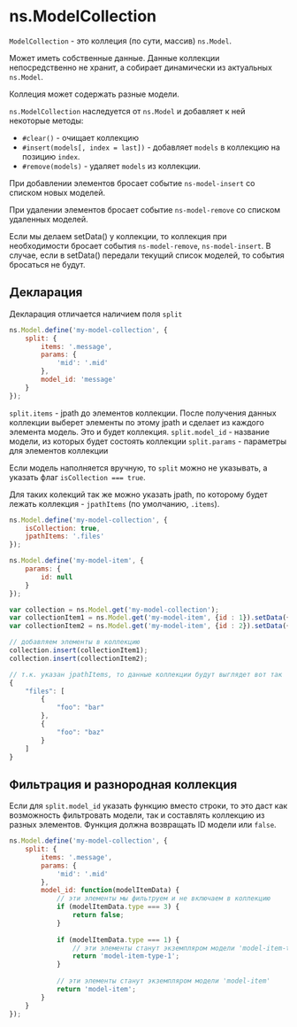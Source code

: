 # ns.ModelCollection

`ModelCollection` - это коллеция (по сути, массив) `ns.Model`.

Может иметь собственные данные.
Данные коллекции непосредственно не хранит, а собирает динамически из актуальных `ns.Model`.

Коллеция может содержать разные модели.

`ns.ModelCollection` наследуется от `ns.Model` и добавляет к ней некоторые методы:
 - `#clear()` - очищает коллекцию
 - `#insert(models[, index = last])` - добавляет `models` в коллекцию на позицию `index`.
 - `#remove(models)` - удаляет `models` из коллекции.

При добавлении элементов бросает событие `ns-model-insert` со списком новых моделей.

При удалении элементов бросает событие `ns-model-remove` со списком удаленных моделей.

Если мы делаем setData() у коллекции, то коллекция при необходимости бросает события `ns-model-remove`, `ns-model-insert`. 
В случае, если в setData() передали текущий список моделей, то события бросаться не будут.

## Декларация

Декларация отличается наличием поля `split`

```js
ns.Model.define('my-model-collection', {
    split: {
        items: '.message',
        params: {
            'mid': '.mid'
        },
        model_id: 'message'
    }
});
```

`split.items` - jpath до элементов коллекции. После получения данных коллекции выберет элементы по этому jpath и сделает из каждого элемента модель. Это и будет коллекция.
`split.model_id` - название модели, из которых будет состоять коллекции
`split.params` - параметры для элементов коллекции

Если модель наполняется вручную, то `split` можно не указывать, а указать флаг `isCollection === true`.

Для таких колекций так же можно указать jpath, по которому будет лежать коллекция - `jpathItems` (по умолчанию, `.items`).

```js
ns.Model.define('my-model-collection', {
    isCollection: true,
    jpathItems: '.files'
});

ns.Model.define('my-model-item', {
    params: {
        id: null
    }
});

var collection = ns.Model.get('my-model-collection');
var collectionItem1 = ns.Model.get('my-model-item', {id : 1}).setData({'foo': 'bar'});
var collectionItem2 = ns.Model.get('my-model-item', {id : 2}).setData({'foo': 'baz'});

// добавляем элементы в коллекцию
collection.insert(collectionItem1);
collection.insert(collectionItem2);

// т.к. указан jpathItems, то данные коллекции будут выглядет вот так
{
    "files": [
        {
            "foo": "bar"
        },
        {
            "foo": "baz"
        }
    ]
}
```

## Фильтрация и разнородная коллекция
Если для `split.model_id` указать функцию вместо строки, то это даст как возможность фильтровать модели, так и составлять коллекцию из разных элементов.
Функция должна возвращать ID модели или `false`.

```js
ns.Model.define('my-model-collection', {
    split: {
        items: '.message',
        params: {
            'mid': '.mid'
        },
        model_id: function(modelItemData) {
            // эти элементы мы фильтруем и не включаем в коллекцию
            if (modelItemData.type === 3) {
                return false;
            }
            
            if (modelItemData.type === 1) {
                // эти элементы станут экземпляром модели 'model-item-type-1'
                return 'model-item-type-1';
            }
            
            // эти элементы станут экземпляром модели 'model-item'
            return 'model-item';
        }
    }
});
```
